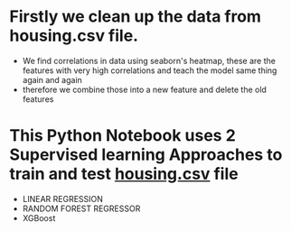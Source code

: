 # Firstly we clean up the data from housing.csv file.
- We find correlations in data using seaborn's heatmap, these are the features with very high correlations and teach the model same thing again and again
- therefore we combine those into a new feature and delete the old features

# This Python Notebook uses 2 Supervised learning Approaches to train and test [housing.csv]() file 
- LINEAR REGRESSION 
- RANDOM FOREST REGRESSOR
- XGBoost
